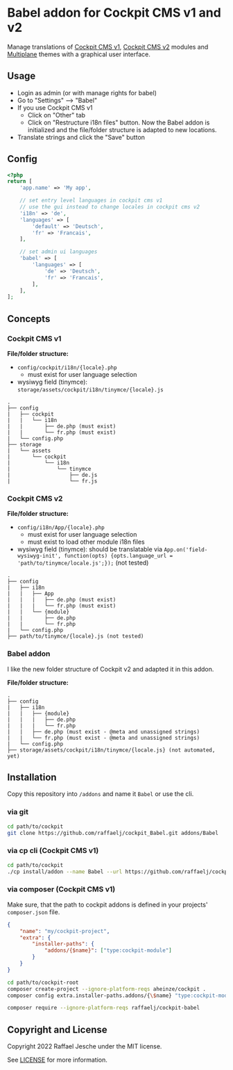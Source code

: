 # Babel addon for Cockpit CMS v1 and v2

Manage translations of [Cockpit CMS v1][1], [Cockpit CMS v2][4] modules and [Multiplane][2] themes with a graphical user interface.

## Usage

* Login as admin (or with manage rights for babel)
* Go to "Settings" --> "Babel"
* If you use Cockpit CMS v1
  * Click on "Other" tab
  * Click on "Restructure i18n files" button. Now the Babel addon is initialized and the file/folder structure is adapted to new locations.
* Translate strings and click the "Save" button

## Config

```php
<?php
return [
    'app.name' => 'My app',

    // set entry level languages in cockpit cms v1
    // use the gui instead to change locales in cockpit cms v2
    'i18n' => 'de',
    'languages' => [
        'default' => 'Deutsch',
        'fr' => 'Francais',
    ],

    // set admin ui languages
    'babel' => [
        'languages' => [
            'de' => 'Deutsch',
            'fr' => 'Francais',
        ],
    ],
];
```

## Concepts

### Cockpit CMS v1

__File/folder structure:__

* `config/cockpit/i18n/{locale}.php`
  * must exist for user language selection
* wysiwyg field (tinymce): `storage/assets/cockpit/i18n/tinymce/{locale}.js`

```text
.
├── config
|   ├── cockpit
|   |   └── i18n
|   |       ├── de.php (must exist)
|   |       └── fr.php (must exist)
|   └── config.php
├── storage
|   └── assets
|       └── cockpit
|           └── i18n
|               └── tinymce
|                   ├── de.js
|                   └── fr.js
```

### Cockpit CMS v2

__File/folder structure:__

* `config/i18n/App/{locale}.php`
  * must exist for user language selection
  * must exist to load other module i18n files
* wysiwyg field (tinymce): should be translatable via `App.on('field-wysiwyg-init', function(opts) {opts.language_url = 'path/to/tinymce/locale.js';});` (not tested)

```text
.
├── config
|   ├── i18n
|   |   ├── App
|   |   |   ├── de.php (must exist)
|   |   |   └── fr.php (must exist)
|   |   └── {module}
|   |       ├── de.php
|   |       └── fr.php
|   └── config.php
├── path/to/tinymce/{locale}.js (not tested)
```

### Babel addon

I like the new folder structure of Cockpit v2 and adapted it in this addon.

__File/folder structure:__

```text
.
├── config
|   ├── i18n
|   |   ├── {module}
|   |   |   ├── de.php
|   |   |   └── fr.php
|   |   ├── de.php (must exist - @meta and unassigned strings)
|   |   └── fr.php (must exist - @meta and unassigned strings)
|   └── config.php
├── storage/assets/cockpit/i18n/tinymce/{locale.js} (not automated, yet)
```

## Installation

Copy this repository into `/addons` and name it `Babel` or use the cli.

### via git

```bash
cd path/to/cockpit
git clone https://github.com/raffaelj/cockpit_Babel.git addons/Babel
```

### via cp cli (Cockpit CMS v1)

```bash
cd path/to/cockpit
./cp install/addon --name Babel --url https://github.com/raffaelj/cockpit_Babel/archive/main.zip
```

### via composer (Cockpit CMS v1)

Make sure, that the path to cockpit addons is defined in your projects' `composer.json` file.

```json
{
    "name": "my/cockpit-project",
    "extra": {
        "installer-paths": {
            "addons/{$name}": ["type:cockpit-module"]
        }
    }
}
```

```bash
cd path/to/cockpit-root
composer create-project --ignore-platform-reqs aheinze/cockpit .
composer config extra.installer-paths.addons/{\$name} "type:cockpit-module"

composer require --ignore-platform-reqs raffaelj/cockpit-babel
```

## Copyright and License

Copyright 2022 Raffael Jesche under the MIT license.

See [LICENSE][3] for more information.


[1]: https://github.com/agentejo/cockpit/
[2]: https://codeberg.org/multiplane/cockpit-cms-Multiplane
[3]: https://github.com/raffaelj/cockpit_Babel/blob/main/LICENSE
[4]: https://github.com/Cockpit-HQ/Cockpit
